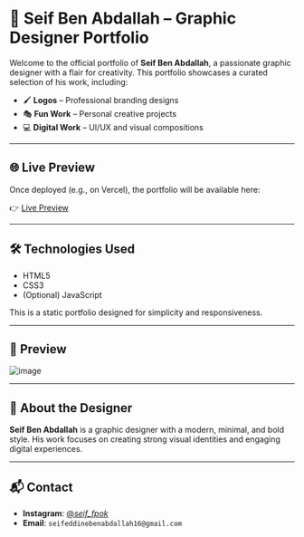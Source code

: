 # 🎨 Seif Ben Abdallah – Graphic Designer Portfolio

Welcome to the official portfolio of **Seif Ben Abdallah**, a passionate graphic designer with a flair for creativity. This portfolio showcases a curated selection of his work, including:

- 🖌️ **Logos** – Professional branding designs
- 🎭 **Fun Work** – Personal creative projects
- 💻 **Digital Work** – UI/UX and visual compositions

---

## 🌐 Live Preview

Once deployed (e.g., on Vercel), the portfolio will be available here:

👉 [Live Preview](https://seif-ben-abdallah.vercel.app)

---

## 🛠 Technologies Used

- HTML5
- CSS3
- (Optional) JavaScript

This is a static portfolio designed for simplicity and responsiveness.

---

## 📸 Preview

![image](https://github.com/user-attachments/assets/0ed33a6c-fca6-4d52-b8d6-4462c39f2e34)

---

## 👤 About the Designer

**Seif Ben Abdallah** is a graphic designer with a modern, minimal, and bold style. His work focuses on creating strong visual identities and engaging digital experiences.

---

## 📬 Contact

- **Instagram**: [@_seif_fpok_](https://www.instagram.com/_seif_fpok_/)
- **Email**: `seifeddinebenabdallah16@gmail.com`

